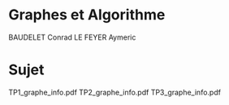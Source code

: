 # Graphes et Algorithme
BAUDELET Conrad
LE FEYER Aymeric

# Sujet
TP1_graphe_info.pdf
TP2_graphe_info.pdf
TP3_graphe_info.pdf
